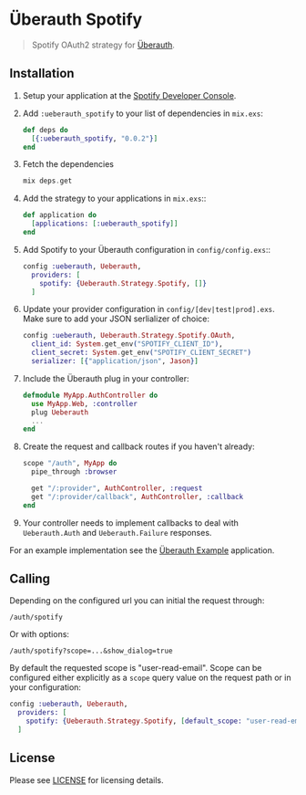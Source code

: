 # Überauth Spotify

> Spotify OAuth2 strategy for [Überauth](https://github.com/ueberauth).

## Installation

1. Setup your application at the [Spotify Developer Console]().

1. Add `:ueberauth_spotify` to your list of dependencies in `mix.exs`:

   ```elixir
   def deps do
     [{:ueberauth_spotify, "0.0.2"}]
   end
   ```

1. Fetch the dependencies

   ```elixir
   mix deps.get
   ```

1. Add the strategy to your applications in `mix.exs`::

   ```elixir
   def application do
     [applications: [:ueberauth_spotify]]
   end
   ```

1. Add Spotify to your Überauth configuration in `config/config.exs`::

   ```elixir
   config :ueberauth, Ueberauth,
     providers: [
       spotify: {Ueberauth.Strategy.Spotify, []}
     ]
   ```

1. Update your provider configuration in `config/[dev|test|prod].exs`.
   Make sure to add your JSON serlializer of choice:

   ```elixir
   config :ueberauth, Ueberauth.Strategy.Spotify.OAuth,
     client_id: System.get_env("SPOTIFY_CLIENT_ID"),
     client_secret: System.get_env("SPOTIFY_CLIENT_SECRET")
     serializer: [{"application/json", Jason}]
   ```

1. Include the Überauth plug in your controller:

   ```elixir
   defmodule MyApp.AuthController do
     use MyApp.Web, :controller
     plug Ueberauth
     ...
   end
   ```

1. Create the request and callback routes if you haven't already:

   ```elixir
   scope "/auth", MyApp do
     pipe_through :browser

     get "/:provider", AuthController, :request
     get "/:provider/callback", AuthController, :callback
   end
   ```

1. Your controller needs to implement callbacks to deal with `Ueberauth.Auth` and `Ueberauth.Failure` responses.

For an example implementation see the [Überauth Example](https://github.com/ueberauth/ueberauth_example) application.

## Calling

Depending on the configured url you can initial the request through:

    /auth/spotify

Or with options:

    /auth/spotify?scope=...&show_dialog=true

By default the requested scope is "user-read-email". Scope can be configured either explicitly as a `scope` query value on the request path or in your configuration:

```elixir
config :ueberauth, Ueberauth,
  providers: [
    spotify: {Ueberauth.Strategy.Spotify, [default_scope: "user-read-email,user-read-private"]}
  ]
```

## License

Please see [LICENSE](https://github.com/markusherzog/ueberauth_spotify/blob/master/LICENSE) for licensing details.
